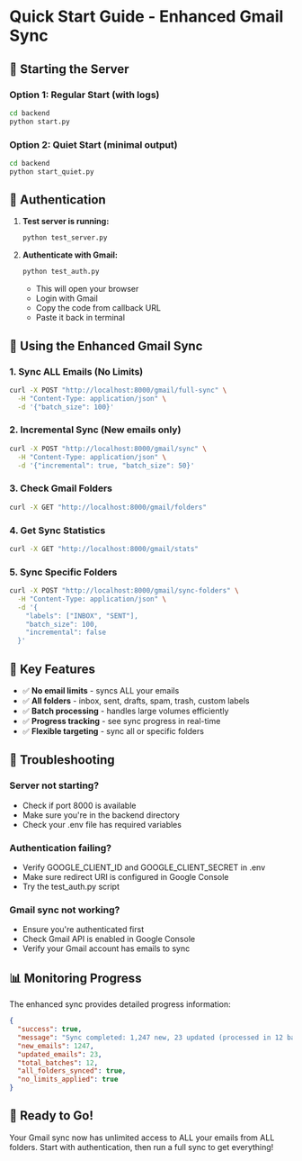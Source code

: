 # Quick Start Guide - Enhanced Gmail Sync

## 🚀 Starting the Server

### Option 1: Regular Start (with logs)
```bash
cd backend
python start.py
```

### Option 2: Quiet Start (minimal output)
```bash
cd backend
python start_quiet.py
```

## 🔐 Authentication

1. **Test server is running:**
   ```bash
   python test_server.py
   ```

2. **Authenticate with Gmail:**
   ```bash
   python test_auth.py
   ```
   - This will open your browser
   - Login with Gmail
   - Copy the code from callback URL
   - Paste it back in terminal

## 📧 Using the Enhanced Gmail Sync

### 1. Sync ALL Emails (No Limits)
```bash
curl -X POST "http://localhost:8000/gmail/full-sync" \
  -H "Content-Type: application/json" \
  -d '{"batch_size": 100}'
```

### 2. Incremental Sync (New emails only)
```bash
curl -X POST "http://localhost:8000/gmail/sync" \
  -H "Content-Type: application/json" \
  -d '{"incremental": true, "batch_size": 50}'
```

### 3. Check Gmail Folders
```bash
curl -X GET "http://localhost:8000/gmail/folders"
```

### 4. Get Sync Statistics
```bash
curl -X GET "http://localhost:8000/gmail/stats"
```

### 5. Sync Specific Folders
```bash
curl -X POST "http://localhost:8000/gmail/sync-folders" \
  -H "Content-Type: application/json" \
  -d '{
    "labels": ["INBOX", "SENT"],
    "batch_size": 100,
    "incremental": false
  }'
```

## 🎯 Key Features

- ✅ **No email limits** - syncs ALL your emails
- ✅ **All folders** - inbox, sent, drafts, spam, trash, custom labels
- ✅ **Batch processing** - handles large volumes efficiently
- ✅ **Progress tracking** - see sync progress in real-time
- ✅ **Flexible targeting** - sync all or specific folders

## 🔧 Troubleshooting

### Server not starting?
- Check if port 8000 is available
- Make sure you're in the backend directory
- Check your .env file has required variables

### Authentication failing?
- Verify GOOGLE_CLIENT_ID and GOOGLE_CLIENT_SECRET in .env
- Make sure redirect URI is configured in Google Console
- Try the test_auth.py script

### Gmail sync not working?
- Ensure you're authenticated first
- Check Gmail API is enabled in Google Console
- Verify your Gmail account has emails to sync

## 📊 Monitoring Progress

The enhanced sync provides detailed progress information:

```json
{
  "success": true,
  "message": "Sync completed: 1,247 new, 23 updated (processed in 12 batches)",
  "new_emails": 1247,
  "updated_emails": 23,
  "total_batches": 12,
  "all_folders_synced": true,
  "no_limits_applied": true
}
```

## 🎉 Ready to Go!

Your Gmail sync now has unlimited access to ALL your emails from ALL folders. Start with authentication, then run a full sync to get everything!
